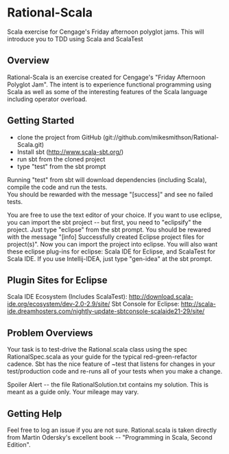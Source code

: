 Rational-Scala
================

Scala exercise for Cengage's Friday afternoon polyglot jams. This will introduce you to TDD using Scala and ScalaTest

Overview
--------
Rational-Scala is an exercise created for Cengage's "Friday Afternoon Polyglot Jam".  The intent is to
experience functional programming using Scala as well as some of the interesting features of the Scala language
including operator overload.  

Getting Started
---------------
- clone the project from GitHub (git://github.com/mikesmithson/Rational-Scala.git)
- Install sbt (http://www.scala-sbt.org/)
- run sbt from the cloned project
- type "test" from the sbt prompt

Running "test" from sbt will download dependencies (including Scala), compile the code and run the tests.  
You should be rewarded with the message "[success]" and see no failed tests.

You are free to use the text editor of your choice.  If you want to use eclipse, you can import the sbt project --
but first, you need to "eclipsify" the project.  Just type "eclipse" from the sbt prompt.  You should be rewared
with the message "[info] Successfully created Eclipse project files for project(s)".  Now you can import the project
into eclipse.  You will also want these eclipse plug-ins for eclipse:  Scala IDE for Eclipse, and ScalaTest for Scala IDE.
If you use Intellij-IDEA, just type "gen-idea" at the sbt prompt.

Plugin Sites for Eclipse
-------------------------
Scala IDE Ecosystem (Includes ScalaTest): http://download.scala-ide.org/ecosystem/dev-2.0-2.9/site/ 
Sbt Console for Eclipse: http://scala-ide.dreamhosters.com/nightly-update-sbtconsole-scalaide21-29/site/


Problem Overviews
----------------
Your task is to test-drive the Rational.scala class using the spec RationalSpec.scala as your guide for the typical
red-green-refactor cadence. Sbt has the nice feature of ~test that listens for changes in your test/production code
and re-runs all of your tests when you make a change. 


Spoiler Alert -- the file RationalSolution.txt contains my solution. This is meant as a guide only. Your mileage
may vary.

     
Getting Help
------------
Feel free to log an issue if you are not sure. Rational.scala is taken directly from Martin Odersky's excellent book -- "Programming 
in Scala, Second Edition". 